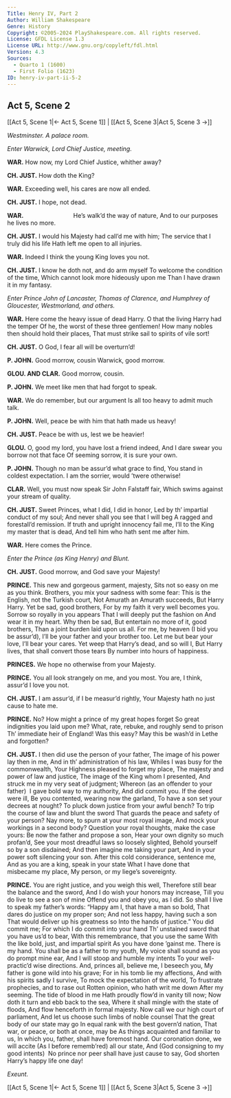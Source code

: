 ```yaml
---
Title: Henry IV, Part 2
Author: William Shakespeare
Genre: History
Copyright: ©2005-2024 PlayShakespeare.com. All rights reserved.
License: GFDL License 1.3
License URL: http://www.gnu.org/copyleft/fdl.html
Version: 4.3
Sources:
  - Quarto 1 (1600)
  - First Folio (1623)
ID: henry-iv-part-ii-5-2
---
```


## Act 5, Scene 2
[[Act 5, Scene 1|← Act 5, Scene 1]] | [[Act 5, Scene 3|Act 5, Scene 3 →]]

*Westminster. A palace room.*

*Enter Warwick, Lord Chief Justice, meeting.*

**WAR.**
How now, my Lord Chief Justice, whither away?

**CH. JUST.**
How doth the King?

**WAR.**
Exceeding well, his cares are now all ended.

**CH. JUST.**
I hope, not dead.

**WAR.**
        He’s walk’d the way of nature,
And to our purposes he lives no more.

**CH. JUST.**
I would his Majesty had call’d me with him;
The service that I truly did his life
Hath left me open to all injuries.

**WAR.**
Indeed I think the young King loves you not.

**CH. JUST.**
I know he doth not, and do arm myself
To welcome the condition of the time,
Which cannot look more hideously upon me
Than I have drawn it in my fantasy.

*Enter Prince John of Lancaster, Thomas of Clarence, and Humphrey of Gloucester, Westmorland, and others.*

**WAR.**
Here come the heavy issue of dead Harry.
O that the living Harry had the temper
Of he, the worst of these three gentlemen!
How many nobles then should hold their places,
That must strike sail to spirits of vile sort!

**CH. JUST.**
O God, I fear all will be overturn’d!

**P. JOHN.**
Good morrow, cousin Warwick, good morrow.

**GLOU. AND CLAR.**
Good morrow, cousin.

**P. JOHN.**
We meet like men that had forgot to speak.

**WAR.**
We do remember, but our argument
Is all too heavy to admit much talk.

**P. JOHN.**
Well, peace be with him that hath made us heavy!

**CH. JUST.**
Peace be with us, lest we be heavier!

**GLOU.**
O, good my lord, you have lost a friend indeed,
And I dare swear you borrow not that face
Of seeming sorrow, it is sure your own.

**P. JOHN.**
Though no man be assur’d what grace to find,
You stand in coldest expectation.
I am the sorrier, would ’twere otherwise!

**CLAR.**
Well, you must now speak Sir John Falstaff fair,
Which swims against your stream of quality.

**CH. JUST.**
Sweet Princes, what I did, I did in honor,
Led by th’ impartial conduct of my soul;
And never shall you see that I will beg
A ragged and forestall’d remission.
If truth and upright innocency fail me,
I’ll to the King my master that is dead,
And tell him who hath sent me after him.

**WAR.**
Here comes the Prince.

*Enter the Prince (as King Henry) and Blunt.*

**CH. JUST.**
Good morrow, and God save your Majesty!

**PRINCE.**
This new and gorgeous garment, majesty,
Sits not so easy on me as you think.
Brothers, you mix your sadness with some fear:
This is the English, not the Turkish court,
Not Amurath an Amurath succeeds,
But Harry Harry. Yet be sad, good brothers,
For by my faith it very well becomes you.
Sorrow so royally in you appears
That I will deeply put the fashion on
And wear it in my heart. Why then be sad,
But entertain no more of it, good brothers,
Than a joint burden laid upon us all.
For me, by heaven (I bid you be assur’d),
I’ll be your father and your brother too.
Let me but bear your love, I’ll bear your cares.
Yet weep that Harry’s dead, and so will I,
But Harry lives, that shall convert those tears
By number into hours of happiness.

**PRINCES.**
We hope no otherwise from your Majesty.

**PRINCE.**
You all look strangely on me, and you most.
You are, I think, assur’d I love you not.

**CH. JUST.**
I am assur’d, if I be measur’d rightly,
Your Majesty hath no just cause to hate me.

**PRINCE.**
No?
How might a prince of my great hopes forget
So great indignities you laid upon me?
What, rate, rebuke, and roughly send to prison
Th’ immediate heir of England! Was this easy?
May this be wash’d in Lethe and forgotten?

**CH. JUST.**
I then did use the person of your father,
The image of his power lay then in me,
And in th’ administration of his law,
Whiles I was busy for the commonwealth,
Your Highness pleased to forget my place,
The majesty and power of law and justice,
The image of the King whom I presented,
And struck me in my very seat of judgment;
Whereon (as an offender to your father) 
I gave bold way to my authority,
And did commit you. If the deed were ill,
Be you contented, wearing now the garland,
To have a son set your decrees at nought?
To pluck down justice from your awful bench?
To trip the course of law and blunt the sword
That guards the peace and safety of your person?
Nay more, to spurn at your most royal image,
And mock your workings in a second body?
Question your royal thoughts, make the case yours:
Be now the father and propose a son,
Hear your own dignity so much profan’d,
See your most dreadful laws so loosely slighted,
Behold yourself so by a son disdained;
And then imagine me taking your part,
And in your power soft silencing your son.
After this cold considerance, sentence me,
And as you are a king, speak in your state
What I have done that misbecame my place,
My person, or my liege’s sovereignty.

**PRINCE.**
You are right justice, and you weigh this well,
Therefore still bear the balance and the sword,
And I do wish your honors may increase,
Till you do live to see a son of mine
Offend you and obey you, as I did.
So shall I live to speak my father’s words:
“Happy am I, that have a man so bold,
That dares do justice on my proper son;
And not less happy, having such a son
That would deliver up his greatness so
Into the hands of justice.” You did commit me;
For which I do commit into your hand
Th’ unstained sword that you have us’d to bear,
With this remembrance, that you use the same
With the like bold, just, and impartial spirit
As you have done ’gainst me. There is my hand.
You shall be as a father to my youth,
My voice shall sound as you do prompt mine ear,
And I will stoop and humble my intents
To your well-practic’d wise directions.
And, princes all, believe me, I beseech you,
My father is gone wild into his grave;
For in his tomb lie my affections,
And with his spirits sadly I survive,
To mock the expectation of the world,
To frustrate prophecies, and to rase out
Rotten opinion, who hath writ me down
After my seeming. The tide of blood in me
Hath proudly flow’d in vanity till now;
Now doth it turn and ebb back to the sea,
Where it shall mingle with the state of floods,
And flow henceforth in formal majesty.
Now call we our high court of parliament,
And let us choose such limbs of noble counsel
That the great body of our state may go
In equal rank with the best govern’d nation,
That war, or peace, or both at once, may be
As things acquainted and familiar to us,
In which you, father, shall have foremost hand.
Our coronation done, we will accite
(As I before rememb’red) all our state,
And (God consigning to my good intents) 
No prince nor peer shall have just cause to say,
God shorten Harry’s happy life one day!

*Exeunt.*

[[Act 5, Scene 1|← Act 5, Scene 1]] | [[Act 5, Scene 3|Act 5, Scene 3 →]]